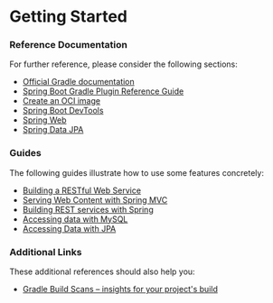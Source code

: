 # Getting Started

### Reference Documentation
For further reference, please consider the following sections:

* [Official Gradle documentation](https://docs.gradle.org)
* [Spring Boot Gradle Plugin Reference Guide](https://docs.spring.io/spring-boot/3.4.1-SNAPSHOT/gradle-plugin)
* [Create an OCI image](https://docs.spring.io/spring-boot/3.4.1-SNAPSHOT/gradle-plugin/packaging-oci-image.html)
* [Spring Boot DevTools](https://docs.spring.io/spring-boot/3.4.1-SNAPSHOT/reference/using/devtools.html)
* [Spring Web](https://docs.spring.io/spring-boot/3.4.1-SNAPSHOT/reference/web/servlet.html)
* [Spring Data JPA](https://docs.spring.io/spring-boot/3.4.1-SNAPSHOT/reference/data/sql.html#data.sql.jpa-and-spring-data)

### Guides
The following guides illustrate how to use some features concretely:

* [Building a RESTful Web Service](https://spring.io/guides/gs/rest-service/)
* [Serving Web Content with Spring MVC](https://spring.io/guides/gs/serving-web-content/)
* [Building REST services with Spring](https://spring.io/guides/tutorials/rest/)
* [Accessing data with MySQL](https://spring.io/guides/gs/accessing-data-mysql/)
* [Accessing Data with JPA](https://spring.io/guides/gs/accessing-data-jpa/)

### Additional Links
These additional references should also help you:

* [Gradle Build Scans – insights for your project's build](https://scans.gradle.com#gradle)

